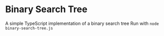 # Binary Search Tree

A simple TypeScript implementation of a binary search tree
Run with `node binary-search-tree.js`
